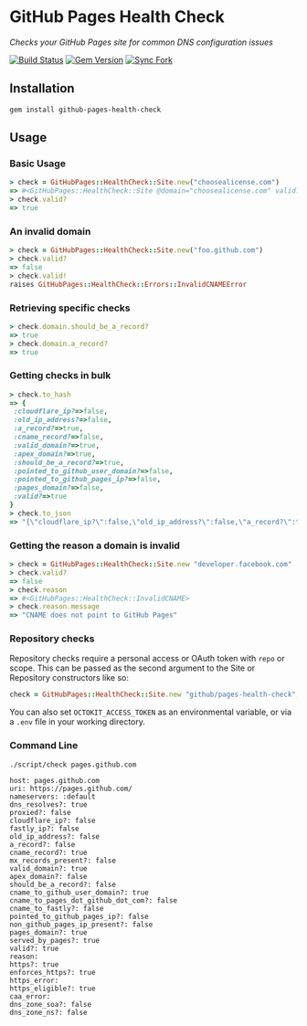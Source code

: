 # GitHub Pages Health Check

*Checks your GitHub Pages site for common DNS configuration issues*

[![Build Status](https://travis-ci.org/github/pages-health-check.svg)](https://travis-ci.org/github/pages-health-check) [![Gem Version](https://badge.fury.io/rb/github-pages-health-check.svg)](http://badge.fury.io/rb/github-pages-health-check) [![Sync Fork](https://github.com/shanghai-rits/pages-health-check/actions/workflows/main.yml/badge.svg?branch=master)](https://github.com/shanghai-rits/pages-health-check/actions/workflows/main.yml)

## Installation

`gem install github-pages-health-check`

## Usage

### Basic Usage

```ruby
> check = GitHubPages::HealthCheck::Site.new("choosealicense.com")
=> #<GitHubPages::HealthCheck::Site @domain="choosealicense.com" valid?=true>
> check.valid?
=> true
```

### An invalid domain

```ruby
> check = GitHubPages::HealthCheck::Site.new("foo.github.com")
> check.valid?
=> false
> check.valid!
raises GitHubPages::HealthCheck::Errors::InvalidCNAMEError
```


### Retrieving specific checks

``` ruby
> check.domain.should_be_a_record?
=> true
> check.domain.a_record?
=> true
```

### Getting checks in bulk

```ruby
> check.to_hash
=> {
 :cloudflare_ip?=>false,
 :old_ip_address?=>false,
 :a_record?=>true,
 :cname_record?=>false,
 :valid_domain?=>true,
 :apex_domain?=>true,
 :should_be_a_record?=>true,
 :pointed_to_github_user_domain?=>false,
 :pointed_to_github_pages_ip?=>false,
 :pages_domain?=>false,
 :valid?=>true
}
> check.to_json
=> "{\"cloudflare_ip?\":false,\"old_ip_address?\":false,\"a_record?\":true,\"cname_record?\":false,\"valid_domain?\":true,\"apex_domain?\":true,\"should_be_a_record?\":true,\"pointed_to_github_user_domain?\":false,\"pointed_to_github_pages_ip?\":false,\"pages_domain?\":false,\"valid?\":true}"
```

### Getting the reason a domain is invalid

```ruby
> check = GitHubPages::HealthCheck::Site.new "developer.facebook.com"
> check.valid?
=> false
> check.reason
=> #<GitHubPages::HealthCheck::InvalidCNAME>
> check.reason.message
=> "CNAME does not point to GitHub Pages"
```

### Repository checks

Repository checks require a personal access or OAuth token with `repo` or scope. This can be passed as the second argument to the Site or Repository constructors like so:

```ruby
check = GitHubPages::HealthCheck::Site.new "github/pages-health-check", access_token: "1234
```

You can also set `OCTOKIT_ACCESS_TOKEN` as an environmental variable, or via a `.env` file in your working directory.

### Command Line

```
./script/check pages.github.com

host: pages.github.com
uri: https://pages.github.com/
nameservers: :default
dns_resolves?: true
proxied?: false
cloudflare_ip?: false
fastly_ip?: false
old_ip_address?: false
a_record?: false
cname_record?: true
mx_records_present?: false
valid_domain?: true
apex_domain?: false
should_be_a_record?: false
cname_to_github_user_domain?: true
cname_to_pages_dot_github_dot_com?: false
cname_to_fastly?: false
pointed_to_github_pages_ip?: false
non_github_pages_ip_present?: false
pages_domain?: true
served_by_pages?: true
valid?: true
reason:
https?: true
enforces_https?: true
https_error:
https_eligible?: true
caa_error:
dns_zone_soa?: false
dns_zone_ns?: false
```
